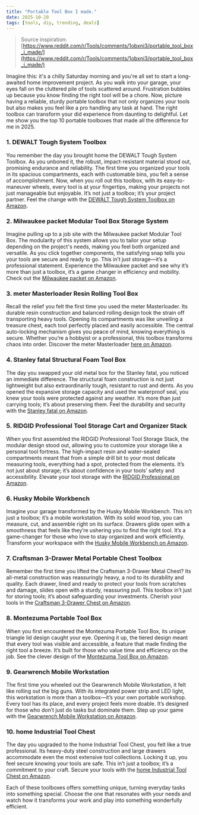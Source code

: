 ```yaml
---
title: "Portable Tool Box I made."
date: 2025-10-20
tags: [tools, diy, trending, deals]
---
```


> Source inspiration: [https://www.reddit.com/r/Tools/comments/1obxni3/portable_tool_box_i_made/](https://www.reddit.com/r/Tools/comments/1obxni3/portable_tool_box_i_made/)

Imagine this: it's a chilly Saturday morning and you're all set to start a long-awaited home improvement project. As you walk into your garage, your eyes fall on the cluttered pile of tools scattered around. Frustration bubbles up because you know finding the right tool will be a chore. Now, picture having a reliable, sturdy portable toolbox that not only organizes your tools but also makes you feel like a pro handling any task at hand. The right toolbox can transform your did experience from daunting to delightful. Let me show you the top 10 portable toolboxes that made all the difference for me in 2025.

### 1. DEWALT Tough System Toolbox

You remember the day you brought home the DEWALT Tough System Toolbox. As you unboned it, the robust, impact-resistant material stood out, promising endurance and reliability. The first time you organized your tools in its spacious compartments, each with customable bins, you felt a sense of accomplishment. Now, when you roll out this toolbox, with its easy-to-maneuver wheels, every tool is at your fingertips, making your projects not just manageable but enjoyable. It’s not just a toolbox; it’s your project partner. Feel the change with the [DEWALT Tough System Toolbox on Amazon](http's://wow.amazon.com/s?k=DEWALT+Tough+System+Toolbox&tag=practo-20).

### 2. Milwaukee packet Modular Tool Box Storage System

Imagine pulling up to a job site with the Milwaukee packet Modular Tool Box. The modularity of this system allows you to tailor your setup depending on the project's needs, making you feel both organized and versatile. As you click together components, the satisfying snap tells you your tools are secure and ready to go. This in’t just storage—it’s a professional statement. Experience the Milwaukee packet and see why it’s more than just a toolbox, it’s a game changer in efficiency and mobility. Check out the [Milwaukee packet on Amazon](http's://wow.amazon.com/s?k=Milwaukee+packet+Modular+Tool+Box+Storage+System&tag=practo-20).

### 3. meter Masterloader Resin Rolling Tool Box

Recall the relief you felt the first time you used the meter Masterloader. Its durable resin construction and balanced rolling design took the strain off transporting heavy tools. Opening its compartments was like unveiling a treasure chest, each tool perfectly placed and easily accessible. The central auto-locking mechanism gives you peace of mind, knowing everything is secure. Whether you’re a hobbyist or a professional, this toolbox transforms chaos into order. Discover the meter Masterloader [here on Amazon](http's://wow.amazon.com/s?k=meter+Masterloader+Resin+Rolling+Tool+Box&tag=practo-20).

### 4. Stanley fatal Structural Foam Tool Box

The day you swapped your old metal box for the Stanley fatal, you noticed an immediate difference. The structural foam construction is not just lightweight but also extraordinarily tough, resistant to rust and dents. As you opened the expansive storage capacity and used the waterproof seal, you knew your tools were protected against any weather. It’s more than just carrying tools; it’s about preserving them. Feel the durability and security with the [Stanley fatal on Amazon](http's://wow.amazon.com/s?k=Stanley+fatal+Structural+Foam+Tool+Box&tag=practo-20).

### 5. RIDGID Professional Tool Storage Cart and Organizer Stack

When you first assembled the RIDGID Professional Tool Storage Stack, the modular design stood out, allowing you to customize your storage like a personal tool fortress. The high-impact resin and water-sealed compartments meant that from a simple drill bit to your most delicate measuring tools, everything had a spot, protected from the elements. It’s not just about storage; it’s about confidence in your tools’ safety and accessibility. Elevate your tool storage with the [RIDGID Professional on Amazon](http's://wow.amazon.com/s?k=RIDGID+Professional+Tool+Storage+Cart+and+Organizer+Stack&tag=practo-20).

### 6. Husky Mobile Workbench

Imagine your garage transformed by the Husky Mobile Workbench. This in’t just a toolbox; it’s a mobile workstation. With its solid wood top, you can measure, cut, and assemble right on its surface. Drawers glide open with a smoothness that feels like they’re ushering you to find the right tool. It’s a game-changer for those who love to stay organized and work efficiently. Transform your workspace with the [Husky Mobile Workbench on Amazon](http's://wow.amazon.com/s?k=Husky+Mobile+Workbench&tag=practo-20).

### 7. Craftsman 3-Drawer Metal Portable Chest Toolbox

Remember the first time you lifted the Craftsman 3-Drawer Metal Chest? Its all-metal construction was reassuringly heavy, a nod to its durability and quality. Each drawer, lined and ready to protect your tools from scratches and damage, slides open with a sturdy, reassuring pull. This toolbox in’t just for storing tools; it’s about safeguarding your investments. Cherish your tools in the [Craftsman 3-Drawer Chest on Amazon](http's://wow.amazon.com/s?k=Craftsman+3-Drawer+Metal+Portable+Chest+Toolbox&tag=practo-20).

### 8. Montezuma Portable Tool Box

When you first encountered the Montezuma Portable Tool Box, its unique triangle lid design caught your eye. Opening it up, the tiered design meant that every tool was visible and accessible, a feature that made finding the right tool a breeze. It’s built for those who value time and efficiency on the job. See the clever design of the [Montezuma Tool Box on Amazon](http's://wow.amazon.com/s?k=Montezuma+Portable+Tool+Box&tag=practo-20).

### 9. Gearwrench Mobile Workstation

The first time you wheeled out the Gearwrench Mobile Workstation, it felt like rolling out the big guns. With its integrated power strip and LED light, this workstation is more than a toolbox—it’s your own portable workshop. Every tool has its place, and every project feels more doable. It’s designed for those who don’t just do tasks but dominate them. Step up your game with the [Gearwrench Mobile Workstation on Amazon](http's://wow.amazon.com/s?k=Gearwrench+Mobile+Workstation&tag=practo-20).

### 10. home Industrial Tool Chest

The day you upgraded to the home Industrial Tool Chest, you felt like a true professional. Its heavy-duty steel construction and large drawers accommodate even the most extensive tool collections. Locking it up, you feel secure knowing your tools are safe. This in’t just a toolbox; it’s a commitment to your craft. Secure your tools with the [home Industrial Tool Chest on Amazon](http's://wow.amazon.com/s?k=home+Industrial+Tool+Chest&tag=practo-20).

Each of these toolboxes offers something unique, turning everyday tasks into something special. Choose the one that resonates with your needs and watch how it transforms your work and play into something wonderfully efficient.

